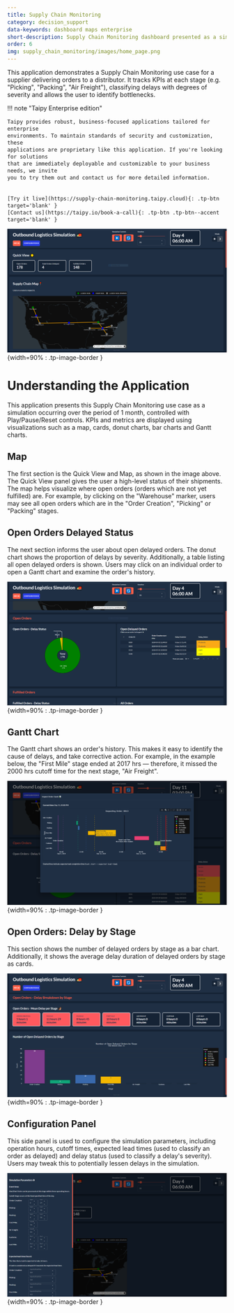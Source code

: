 ```yaml
---
title: Supply Chain Monitoring
category: decision_support
data-keywords: dashboard maps enterprise
short-description: Supply Chain Monitoring dashboard presented as a simulation.
order: 6
img: supply_chain_monitoring/images/home_page.png
---
```



This application demonstrates a Supply Chain Monitoring use case for a supplier delivering orders to a distributor. It
tracks KPIs at each stage (e.g. "Picking", "Packing", "Air Freight"), classifying delays with degrees of severity and allows
the user to identify bottlenecks.

!!! note "Taipy Enterprise edition"

    Taipy provides robust, business-focused applications tailored for enterprise
    environments. To maintain standards of security and customization, these
    applications are proprietary like this application. If you're looking for solutions
    that are immediately deployable and customizable to your business needs, we invite
    you to try them out and contact us for more detailed information.


    [Try it live](https://supply-chain-monitoring.taipy.cloud){: .tp-btn target='blank' }
    [Contact us](https://taipy.io/book-a-call){: .tp-btn .tp-btn--accent target='blank' }

![Supply Chain Monitoring](images/home_page.png){width=90% : .tp-image-border }

# Understanding the Application

This application presents this Supply Chain Monitoring use case as a simulation occurring over the period of 1 month,
controlled with Play/Pause/Reset controls. KPIs and metrics are displayed using visualizations such as a map, cards,
donut charts, bar charts and Gantt charts.

## Map

The first section is the Quick View and Map, as shown in the image above. The Quick View panel gives the user a high-level status of
their shipments. The map helps visualize where open orders (orders which are not yet fulfilled) are. For example, by clicking on the "Warehouse" marker, users
may see all open orders which are in the "Order Creation", "Picking" or "Packing" stages.

## Open Orders Delayed Status

The next section informs the user about open delayed orders. The donut chart shows the proportion of delays by severity.
Additionally, a table listing all open delayed orders is shown. Users may click on an individual order to open a Gantt
chart and examine the order's history.

![Open Orders Delayed Status](images/open_orders.png){width=90% : .tp-image-border }

## Gantt Chart

The Gantt chart shows an order's history. This makes it easy to identify the cause of delays, and take corrective
action. For example, in the example below, the "First Mile" stage ended at 2017 hrs — therefore, it missed the 2000 hrs
cutoff time for the next stage, "Air Freight".

![Gantt Chart](images/delayed_order_gantt_chart.png){width=90% : .tp-image-border }

## Open Orders: Delay by Stage

This section shows the number of delayed orders by stage as a bar chart. Additionally, it shows the average delay
duration of delayed orders by stage as cards.

![Open Orders: Delay by Stage](images/open_orders_delay_by_stage.png){width=90% : .tp-image-border }

## Configuration Panel

This side panel is used to configure the simulation parameters, including operation hours, cutoff times, expected lead
times (used to classify an order as delayed) and delay status (used to classify a delay's severity). Users may tweak
this to potentially lessen delays in the simulation.

![Configuration Panel](images/configuration_panel.png){width=90% : .tp-image-border }
